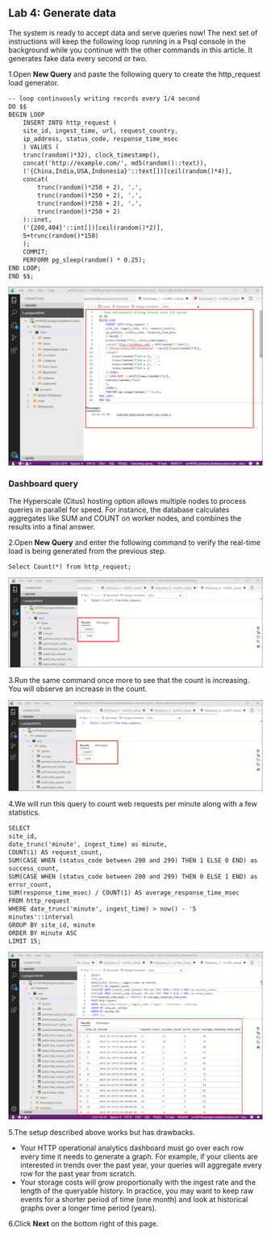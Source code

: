 ## **Lab 4: Generate data**

The system is ready to accept data and serve queries now! The next set of instructions will keep the following loop running in a Psql console in the background while you continue with the other commands in this article. It generates fake data every second or two.
 
1.Open **New Query** and paste the following query to create the http_request load generator.

```
-- loop continuously writing records every 1/4 second
DO $$
BEGIN LOOP
    INSERT INTO http_request (
    site_id, ingest_time, url, request_country,
    ip_address, status_code, response_time_msec
    ) VALUES (
    trunc(random()*32), clock_timestamp(),
    concat('http://example.com/', md5(random()::text)),
    ('{China,India,USA,Indonesia}'::text[])[ceil(random()*4)],
    concat(
        trunc(random()*250 + 2), '.',
        trunc(random()*250 + 2), '.',
        trunc(random()*250 + 2), '.',
        trunc(random()*250 + 2)
    )::inet,
    ('{200,404}'::int[])[ceil(random()*2)],
    5+trunc(random()*150)
    );
    COMMIT;
    PERFORM pg_sleep(random() * 0.25);
END LOOP;
END $$;
```

<kbd>![](images/loadsql.png)</kbd>

### Dashboard query

The Hyperscale (Citus) hosting option allows multiple nodes to process queries in parallel for speed. For instance, the database calculates aggregates like SUM and COUNT on worker nodes, and combines the results into a final answer.

2.Open **New Query** and enter the following command to verify the real-time load is being generated from the previous step.

```
Select Count(*) from http_request; 
```

<kbd>![](images/query3countcheck.png)</kbd>

3.Run the same command once more to see that the count is increasing. You will observe an increase in the count.

<kbd>![](images/query3countcheck1.png)</kbd>

4.We will run this query to count web requests per minute along with a few statistics.

```
SELECT
site_id,
date_trunc('minute', ingest_time) as minute,
COUNT(1) AS request_count,
SUM(CASE WHEN (status_code between 200 and 299) THEN 1 ELSE 0 END) as success_count,
SUM(CASE WHEN (status_code between 200 and 299) THEN 0 ELSE 1 END) as error_count,
SUM(response_time_msec) / COUNT(1) AS average_response_time_msec
FROM http_request
WHERE date_trunc('minute', ingest_time) > now() - '5 minutes'::interval
GROUP BY site_id, minute
ORDER BY minute ASC
LIMIT 15;
```

<kbd>![](images/dashboard1.png)</kbd>

5.The setup described above works but has drawbacks.
* Your HTTP operational analytics dashboard must go over each row every time it needs to generate a graph. For example, if your clients are interested in trends over the past year, your queries will aggregate every row for the past year from scratch.
* Your storage costs will grow proportionally with the ingest rate and the length of the queryable history. In practice, you may want to keep raw events for a shorter period of time (one month) and look at historical graphs over a longer time period (years).

6.Click **Next** on the bottom right of this page.
